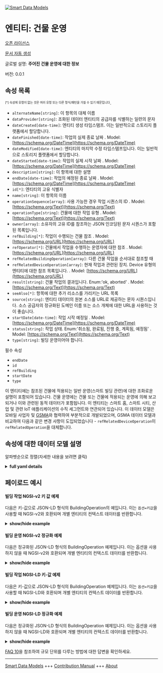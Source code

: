 <!-- 10-Header -->    
[![Smart Data Models](https://smartdatamodels.org/wp-content/uploads/2022/01/SmartDataModels_logo.png "Logo")](https://smartdatamodels.org)    
엔티티: 건물 운영    
==========<!-- /10-Header -->    
<!-- 15-License -->    
[오픈 라이선스](https://github.com/smart-data-models//dataModel.Building/blob/master/BuildingOperation/LICENSE.md)    
[문서 자동 생성](https://docs.google.com/presentation/d/e/2PACX-1vTs-Ng5dIAwkg91oTTUdt8ua7woBXhPnwavZ0FxgR8BsAI_Ek3C5q97Nd94HS8KhP-r_quD4H0fgyt3/pub?start=false&loop=false&delayms=3000#slide=id.gb715ace035_0_60)    
<!-- /15-License -->    
<!-- 20-Description -->    
글로벌 설명: **주어진 건물 운영에 대한 정보**    
버전: 0.0.1    
<!-- /20-Description -->    
<!-- 30-PropertiesList -->    
## 속성 목록    
<sup><sub>[*] 속성에 유형이 없는 것은 여러 유형 또는 다른 형식/패턴을 가질 수 있기 때문입니다</sub></sup>.    
- `alternateName[string]`: 이 항목의 대체 이름  - `dataProvider[string]`: 조화된 데이터 엔티티의 공급자를 식별하는 일련의 문자  - `dateCreated[date-time]`: 엔티티 생성 타임스탬프. 이는 일반적으로 스토리지 플랫폼에서 할당합니다.  - `dateFinished[date-time]`: 작업의 실제 종료 날짜  . Model: [https://schema.org/DateTime](https://schema.org/DateTime)- `dateModified[date-time]`: 엔티티의 마지막 수정 타임스탬프입니다. 이는 일반적으로 스토리지 플랫폼에서 할당합니다.  - `dateStarted[date-time]`: 작업의 실제 시작 날짜  . Model: [https://schema.org/DateTime](https://schema.org/DateTime)- `description[string]`: 이 항목에 대한 설명  - `endDate[date-time]`: 작업의 예정된 종료 날짜  . Model: [https://schema.org/DateTime](https://schema.org/DateTime)- `id[*]`: 엔티티의 고유 식별자  - `name[string]`: 이 항목의 이름  - `operationSequence[array]`: 사용 가능한 경우 작업 시퀀스의 ID  . Model: [https://schema.org/Text](https://schema.org/Text)- `operationType[string]`: 건물에 대한 작업 유형  . Model: [https://schema.org/Text](https://schema.org/Text)- `owner[array]`: 소유자의 고유 ID를 참조하는 JSON 인코딩된 문자 시퀀스가 포함된 목록입니다.  - `refBuilding[*]`: 작업이 수행되는 건물 참조  . Model: [https://schema.org/URL](https://schema.org/URL)- `refOperator[*]`: 건물에서 작업을 수행하는 운영자에 대한 참조  . Model: [https://schema.org/URL](https://schema.org/URL)- `refRelatedBuildingOperation[array]`: 다른 건물 작업을 순서대로 참조할 때  - `refRelatedDeviceOperation[array]`: 현재 작업과 관련된 장치. Device 유형의 엔티티에 대한 참조 목록입니다.  . Model: [https://schema.org/URL](https://schema.org/URL)- `result[string]`: 건물 작업의 결과입니다. Enum:'ok, aborted'  . Model: [https://schema.org/Text](https://schema.org/Text)- `seeAlso[*]`: 항목에 대한 추가 리소스를 가리키는 URL 목록  - `source[string]`: 엔티티 데이터의 원본 소스를 URL로 제공하는 문자 시퀀스입니다. 소스 공급자의 정규화된 도메인 이름 또는 소스 개체에 대한 URL을 사용하는 것이 좋습니다.  - `startDate[date-time]`: 작업 시작 예정일  . Model: [https://schema.org/DateTime](https://schema.org/DateTime)- `status[string]`: 작업 상태. Enum:'취소됨, 완료됨, 진행 중, 계획됨, 예정됨'  . Model: [https://schema.org/Text](https://schema.org/Text)- `type[string]`: 빌딩 운영이어야 합니다.  <!-- /30-PropertiesList -->    
<!-- 35-RequiredProperties -->    
필수 속성    
- `endDate`  - `id`  - `refBuilding`  - `startDate`  - `type`  <!-- /35-RequiredProperties -->    
<!-- 40-RequiredProperties -->    
이 엔티티에는 참조된 건물에 적용되는 일반 운영(스마트 빌딩 관련)에 대한 조화로운 설명이 포함되어 있습니다. 건물 운영에는 건물 또는 건물에 적용되는 운영에 의해 보고되거나 이와 관련된 동적 데이터가 포함됩니다. 이 엔티티는 스마트 홈, 스마트 시티, 산업 및 관련 IoT 애플리케이션의 수직 세그먼트와 연관되어 있습니다. 이 데이터 모델은 모바일 사업자 및 [GSMA](https://www.gsma.com/iot/iot-big-data/)와 협력하여 부분적으로 개발되었으며, GSMA 데이터 모델과 비교하여 다음과 같은 변경 사항이 도입되었습니다 - `refRelatedDeviceOperation`이 `refRelatedOperation`을 대체합니다.    
<!-- /40-RequiredProperties -->    
<!-- 50-DataModelHeader -->    
## 속성에 대한 데이터 모델 설명    
알파벳순으로 정렬(자세한 내용을 보려면 클릭)    
<!-- /50-DataModelHeader -->    
<!-- 60-ModelYaml -->    
<details><summary><strong>full yaml details</strong></summary>      
```yaml    
BuildingOperation:      
  description: Information on a given Building Operation      
  properties:      
    alternateName:      
      description: An alternative name for this item      
      type: string      
      x-ngsi:      
        type: Property      
    dataProvider:      
      description: A sequence of characters identifying the provider of the harmonised data entity      
      type: string      
      x-ngsi:      
        type: Property      
    dateCreated:      
      description: Entity creation timestamp. This will usually be allocated by the storage platform      
      format: date-time      
      type: string      
      x-ngsi:      
        type: Property      
    dateFinished:      
      description: The actual end date for the operation      
      format: date-time      
      type: string      
      x-ngsi:      
        model: https://schema.org/DateTime      
        type: Property      
    dateModified:      
      description: Timestamp of the last modification of the entity. This will usually be allocated by the storage platform      
      format: date-time      
      type: string      
      x-ngsi:      
        type: Property      
    dateStarted:      
      description: The actual start date for the operation      
      format: date-time      
      type: string      
      x-ngsi:      
        model: https://schema.org/DateTime      
        type: Property      
    description:      
      description: A description of this item      
      type: string      
      x-ngsi:      
        type: Property      
    endDate:      
      description: The planned end date for the operation      
      format: date-time      
      type: string      
      x-ngsi:      
        model: https://schema.org/DateTime      
        type: Property      
    id:      
      anyOf:      
        - description: Identifier format of any NGSI entity      
          maxLength: 256      
          minLength: 1      
          pattern: ^[\w\-\.\{\}\$\+\*\[\]`|~^@!,:\\]+$      
          type: string      
          x-ngsi:      
            type: Property      
        - description: Identifier format of any NGSI entity      
          format: uri      
          type: string      
          x-ngsi:      
            type: Property      
      description: Unique identifier of the entity      
      x-ngsi:      
        type: Property      
    name:      
      description: The name of this item      
      type: string      
      x-ngsi:      
        type: Property      
    operationSequence:      
      description: Id of the sequence of the operation when available      
      items:      
        type: string      
      type: array      
      x-ngsi:      
        model: https://schema.org/Text      
        type: Property      
    operationType:      
      description: Type of the operation on the building      
      type: string      
      x-ngsi:      
        model: https://schema.org/Text      
        type: Property      
    owner:      
      description: A List containing a JSON encoded sequence of characters referencing the unique Ids of the owner(s)      
      items:      
        anyOf:      
          - description: Identifier format of any NGSI entity      
            maxLength: 256      
            minLength: 1      
            pattern: ^[\w\-\.\{\}\$\+\*\[\]`|~^@!,:\\]+$      
            type: string      
            x-ngsi:      
              type: Property      
          - description: Identifier format of any NGSI entity      
            format: uri      
            type: string      
            x-ngsi:      
              type: Property      
        description: Unique identifier of the entity      
        x-ngsi:      
          type: Property      
      type: array      
      x-ngsi:      
        type: Property      
    refBuilding:      
      anyOf:      
        - description: Identifier format of any NGSI entity      
          maxLength: 256      
          minLength: 1      
          pattern: ^[\w\-\.\{\}\$\+\*\[\]`|~^@!,:\\]+$      
          type: string      
          x-ngsi:      
            type: Property      
        - description: Identifier format of any NGSI entity      
          format: uri      
          type: string      
          x-ngsi:      
            type: Property      
      description: Building reference where the operation is performed      
      x-ngsi:      
        model: https://schema.org/URL      
        type: Relationship      
    refOperator:      
      anyOf:      
        - description: Identifier format of any NGSI entity      
          maxLength: 256      
          minLength: 1      
          pattern: ^[\w\-\.\{\}\$\+\*\[\]`|~^@!,:\\]+$      
          type: string      
          x-ngsi:      
            type: Property      
        - description: Identifier format of any NGSI entity      
          format: uri      
          type: string      
          x-ngsi:      
            type: Property      
      description: Reference to the Operator doing the operation on the building      
      x-ngsi:      
        model: https://schema.org/URL      
        type: Relationship      
    refRelatedBuildingOperation:      
      description: Reference to other building operations when in sequence      
      items:      
        anyOf:      
          - description: Identifier format of any NGSI entity      
            maxLength: 256      
            minLength: 1      
            pattern: ^[\w\-\.\{\}\$\+\*\[\]`|~^@!,:\\]+$      
            type: string      
            x-ngsi:      
              type: Property      
          - description: Identifier format of any NGSI entity      
            format: uri      
            type: string      
            x-ngsi:      
              type: Property      
        description: Unique identifier of the entity      
        x-ngsi:      
          type: Property      
      type: array      
      x-ngsi:      
        type: Relationship      
    refRelatedDeviceOperation:      
      description: Devices related to the current operation. A list of references to an entity of type Device      
      items:      
        anyOf:      
          - description: Identifier format of any NGSI entity      
            maxLength: 256      
            minLength: 1      
            pattern: ^[\w\-\.\{\}\$\+\*\[\]`|~^@!,:\\]+$      
            type: string      
            x-ngsi:      
              type: Property      
          - description: Identifier format of any NGSI entity      
            format: uri      
            type: string      
            x-ngsi:      
              type: Property      
        description: Unique identifier of the entity      
        x-ngsi:      
          type: Property      
      type: array      
      x-ngsi:      
        model: https://schema.org/URL      
        type: Relationship      
    result:      
      description: 'Result of the building operation. Enum:''ok, aborted'''      
      enum:      
        - ok      
        - aborted      
      type: string      
      x-ngsi:      
        model: https://schema.org/Text      
        type: Property      
    seeAlso:      
      description: list of uri pointing to additional resources about the item      
      oneOf:      
        - items:      
            format: uri      
            type: string      
          minItems: 1      
          type: array      
        - format: uri      
          type: string      
      x-ngsi:      
        type: Property      
    source:      
      description: 'A sequence of characters giving the original source of the entity data as a URL. Recommended to be the fully qualified domain name of the source provider, or the URL to the source object'      
      type: string      
      x-ngsi:      
        type: Property      
    startDate:      
      description: The planned start date for the operation      
      format: date-time      
      type: string      
      x-ngsi:      
        model: https://schema.org/DateTime      
        type: Property      
    status:      
      description: 'Status of the operation. Enum:''cancelled, finished, ongoing, planned, scheduled'' '      
      enum:      
        - cancelled      
        - finished      
        - ongoing      
        - planned      
        - scheduled      
      type: string      
      x-ngsi:      
        model: https://schema.org/Text      
        type: Property      
    type:      
      description: It has to be BuildingOperation      
      enum:      
        - BuildingOperation      
      type: string      
      x-ngsi:      
        type: Property      
  required:      
    - type      
    - id      
    - refBuilding      
    - startDate      
    - endDate      
  type: object      
  x-derived-from: ""      
  x-disclaimer: 'Redistribution and use in source and binary forms, with or without modification, are permitted  provided that the license conditions are met. Copyleft (c) 2022 Contributors to Smart Data Models Program'      
  x-license-url: https://github.com/smart-data-models/dataModel.Building/blob/master/BuildingOperation/LICENSE.md      
  x-model-schema: https://smart-data-models.github.io/dataModel.Building/BuildingOperation/schema.json      
  x-model-tags: ""      
  x-version: 0.0.1      
```    
</details>      
<!-- /60-ModelYaml -->    
<!-- 70-MiddleNotes -->    
<!-- /70-MiddleNotes -->    
<!-- 80-Examples -->    
## 페이로드 예시    
#### 빌딩 작업 NGSI-v2 키 값 예제    
다음은 키-값으로 JSON-LD 형식의 BuildingOperation의 예입니다. 이는 `옵션=키값`을 사용할 때 NGSI-v2와 호환되며 개별 엔티티의 컨텍스트 데이터를 반환합니다.    
<details><summary><strong>show/hide example</strong></summary>      
```json  
{  
  "id": "57b912ab-eb47-4cd5-bc9d-73abece1f1b3",  
  "type": "BuildingOperation",  
  "dateCreated": "2016-08-08T10:18:16Z",  
  "dateModified": "2016-08-08T10:18:16Z",  
  "source": "http://www.example.com",  
  "dataProvider": "OperatorA",  
  "refBuilding": "building-a85e3da145c1",  
  "operationType": "airConditioning",  
  "description": "Air conditioning levels reduced due to out of hours",  
  "result": "ok",  
  "startDate": "2016-08-08T10:18:16Z",  
  "endDate": "2016-08-20T10:18:16Z",  
  "dateStarted": "2016-08-08T10:18:16Z",  
  "dateFinished": "2016-08-20T10:18:16Z",  
  "status": "finished",  
  "operationSequence": [  
    "fan_power%3D0",  
    "set_temperature%3D24"  
  ],  
  "refRelatedBuildingOperation": [  
    "b4fb8bff-1a8f-455f-8cc0-ca43c069f865",  
    "55c24793-3437-4157-9bda-667c9e1531fc"  
  ],  
  "refRelatedDeviceOperation": [  
    "36744245-6716-4a28-84c7-0e3d7520f143",  
    "33b2b713-9223-40a5-87a0-3f80a1264a6c"  
  ]  
}  
```  
</details>    
#### 빌딩 운영 NGSI-v2 정규화 예제    
다음은 정규화된 JSON-LD 형식의 BuildingOperation 예제입니다. 이는 옵션을 사용하지 않을 때 NGSI-v2와 호환되며 개별 엔티티의 컨텍스트 데이터를 반환합니다.    
<details><summary><strong>show/hide example</strong></summary>      
```json  
{  
  "id": "57b912ab-eb47-4cd5-bc9d-73abece1f1b3",  
  "type": "BuildingOperation",  
  "status": {  
    "type": "Text",  
    "value": "finished"  
  },  
  "startDate": {  
    "type": "DateTime",  
    "value": "2016-08-08T10:18:16Z"  
  },  
  "operationSequence": {  
    "type": "StructuredValue",  
    "value": [  
      "fan_power%3D0",  
      "set_temperature%3D24"  
    ]  
  },  
  "endDate": {  
    "type": "DateTime",  
    "value": "2016-08-20T10:18:16Z"  
  },  
  "description": {  
    "type": "Text",  
    "value": "Air conditioning levels reduced due to out of hours"  
  },  
  "refRelatedDeviceOperation": {  
    "type": "StructuredValue",  
    "value": [  
      "36744245-6716-4a28-84c7-0e3d7520f143",  
      "33b2b713-9223-40a5-87a0-3f80a1264a6c"  
    ]  
  },  
  "dateCreated": {  
    "type": "DateTime",  
    "value": "2016-08-08T10:18:16Z"  
  },  
  "dateModified": {  
    "type": "DateTime",  
    "value": "2016-08-08T10:18:16Z"  
  },  
  "refRelatedBuildingOperation": {  
    "type": "StructuredValue",  
    "value": [  
      "b4fb8bff-1a8f-455f-8cc0-ca43c069f865",  
      "55c24793-3437-4157-9bda-667c9e1531fc"  
    ]  
  },  
  "source": {  
    "type": "Text",  
    "value": "http://www.example.com"  
  },  
  "refBuilding": {  
    "type": "Text",  
    "value": "building-a85e3da145c1"  
  },  
  "result": {  
    "type": "Text",  
    "value": "ok"  
  },  
  "operationType": {  
    "type": "Text",  
    "value": "airConditioning"  
  },  
  "dateStarted": {  
    "type": "DateTime",  
    "value": "2016-08-08T10:18:16Z"  
  },  
  "dateFinished": {  
    "type": "DateTime",  
    "value": "2016-08-20T10:18:16Z"  
  },  
  "dataProvider": {  
    "type": "Text",  
    "value": "OperatorA"  
  }  
}  
```  
</details>    
#### 빌딩 작업 NGSI-LD 키-값 예제    
다음은 키-값으로 JSON-LD 형식의 BuildingOperation 예제입니다. 이는 `옵션=키값`을 사용할 때 NGSI-LD와 호환되며 개별 엔티티의 컨텍스트 데이터를 반환합니다.    
<details><summary><strong>show/hide example</strong></summary>      
```json  
{  
  "id": "urn:ngsi-ld:BuildingOperation:57b912ab-eb47-4cd5-bc9d-73abece1f1b3",  
  "type": "BuildingOperation",  
  "createdAt": "2016-08-08T10:18:16Z",  
  "dataProvider": "OperatorA",  
  "dateFinished": "2016-08-20T10:18:16Z",  
  "dateStarted": "2016-08-08T10:18:16Z",  
  "description": "Air conditioning levels reduced due to out of hours",  
  "endDate": "2016-08-20T10:18:16Z",  
  "modifiedAt": "2016-08-08T10:18:16Z",  
  "operationSequence": [  
    "fan_power%3D0",  
    "set_temperature%3D24"  
  ],  
  "operationType": "airConditioning",  
  "refBuilding": "urn:ngsi-ld:Building:building-a85e3da145c1",  
  "refRelatedBuildingOperation": [  
    "urn:ngsi-ld:BuildingOperation:b4fb8bff-1a8f-455f-8cc0-ca43c069f865",  
    "urn:ngsi-ld:BuildingOperation:55c24793-3437-4157-9bda-667c9e1531fc"  
  ],  
  "refRelatedDeviceOperation": [  
    "urn:ngsi-ld:DeviceOperation:36744245-6716-4a28-84c7-0e3d7520f143",  
    "urn:ngsi-ld:DeviceOperation:33b2b713-9223-40a5-87a0-3f80a1264a6c"  
  ],  
  "result": "ok",  
  "source": "http://www.example.com",  
  "startDate": "2016-08-08T10:18:16Z",  
  "status": "finished",  
  "@context": [  
    "https://raw.githubusercontent.com/smart-data-models/dataModel.Building/master/context.jsonld"  
  ]  
}  
```  
</details>    
#### 빌딩 운영 NGSI-LD 정규화 예제    
다음은 정규화된 JSON-LD 형식의 BuildingOperation 예제입니다. 이는 옵션을 사용하지 않을 때 NGSI-LD와 호환되며 개별 엔티티의 컨텍스트 데이터를 반환합니다.    
<details><summary><strong>show/hide example</strong></summary>      
```json  
{  
  "id": "urn:ngsi-ld:BuildingOperation:57b912ab-eb47-4cd5-bc9d-73abece1f1b3",  
  "type": "BuildingOperation",  
  "createdAt": "2016-08-08T10:18:16Z",  
  "dataProvider": {  
    "type": "Property",  
    "value": "OperatorA"  
  },  
  "dateFinished": {  
    "type": "Property",  
    "value": {  
      "@type": "DateTime",  
      "@value": "2016-08-20T10:18:16Z"  
    }  
  },  
  "dateStarted": {  
    "type": "Property",  
    "value": {  
      "@type": "DateTime",  
      "@value": "2016-08-08T10:18:16Z"  
    }  
  },  
  "description": {  
    "type": "Property",  
    "value": "Air conditioning levels reduced due to out of hours"  
  },  
  "endDate": {  
    "type": "Property",  
    "value": {  
      "@type": "DateTime",  
      "@value": "2016-08-20T10:18:16Z"  
    }  
  },  
  "modifiedAt": "2016-08-08T10:18:16Z",  
  "operationSequence": {  
    "type": "Property",  
    "value": [  
      "fan_power%3D0",  
      "set_temperature%3D24"  
    ]  
  },  
  "operationType": {  
    "type": "Property",  
    "value": "airConditioning"  
  },  
  "refBuilding": {  
    "type": "Relationship",  
    "object": "urn:ngsi-ld:Building:building-a85e3da145c1"  
  },  
  "refRelatedBuildingOperation": {  
    "type": "Relationship",  
    "object": [  
      "urn:ngsi-ld:BuildingOperation:b4fb8bff-1a8f-455f-8cc0-ca43c069f865",  
      "urn:ngsi-ld:BuildingOperation:55c24793-3437-4157-9bda-667c9e1531fc"  
    ]  
  },  
  "refRelatedDeviceOperation": {  
    "type": "Relationship",  
    "object": [  
      "urn:ngsi-ld:DeviceOperation:36744245-6716-4a28-84c7-0e3d7520f143",  
      "urn:ngsi-ld:DeviceOperation:33b2b713-9223-40a5-87a0-3f80a1264a6c"  
    ]  
  },  
  "result": {  
    "type": "Property",  
    "value": "ok"  
  },  
  "source": {  
    "type": "Property",  
    "value": "http://www.example.com"  
  },  
  "startDate": {  
    "type": "Property",  
    "value": {  
      "@type": "DateTime",  
      "@value": "2016-08-08T10:18:16Z"  
    }  
  },  
  "status": {  
    "type": "Property",  
    "value": "finished"  
  },  
  "@context": [  
    "https://raw.githubusercontent.com/smart-data-models/dataModel.Building/master/context.jsonld"  
  ]  
}  
```  
</details><!-- /80-Examples -->    
<!-- 90-FooterNotes -->    
<!-- /90-FooterNotes -->    
<!-- 95-Units -->    
[FAQ 10](https://smartdatamodels.org/index.php/faqs/)을 참조하여 규모 단위를 다루는 방법에 대한 답변을 확인하세요.    
<!-- /95-Units -->    
<!-- 97-LastFooter -->    
---    
[Smart Data Models](https://smartdatamodels.org) +++ [Contribution Manual](https://bit.ly/contribution_manual) +++ [About](https://bit.ly/Introduction_SDM)<!-- /97-LastFooter -->    
